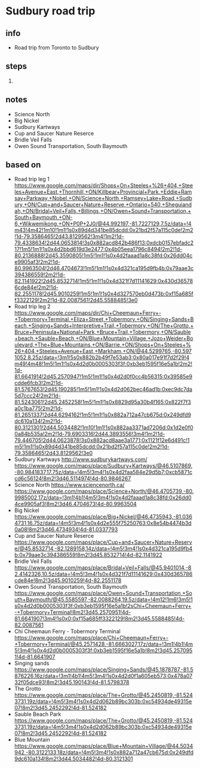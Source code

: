 # Sudbury road trip  

## info  
* Road trip from Toronto to Sudbury

## steps  
1. 

## notes  
*  Science North
*  Big Nickel
*  Sudbury Kartways
*  Cup and Saucer Nature Reserce
*  Bridle Veil Falls
*  Owen Sound Transportation, South Baymouth

## based on  
*  Road trip leg 1 https://www.google.com/maps/dir/Shops+On+Steeles+%26+404,+Steeles+Avenue+East,+Thornhill,+ON/Killbear+Provincial+Park,+Eddie+Ramsay+Parkway,+Nobel,+ON/Science+North,+Ramsey+Lake+Road,+Sudbury,+ON/Cup+and+Saucer+Nature+Reserve,+Ontario+540,+Sheguiandah,+ON/Bridal+Veil+Falls,+Billings,+ON/Owen+Sound+Transportation,+South+Baymouth,+ON-6,+Wikwemikong,+ON+P0P+2J0/@44.992197,-81.7227129,7.5z/data=!4m43!4m42!1m10!1m1!1s0x89d4d341be85dcdd:0x21bd2f57a115c0de!2m2!1d-79.3586465!2d43.8129562!3m4!1m2!1d-79.4338634!2d44.0653814!3s0x882acd842b486f13:0xdcb0157ebfadc217!1m5!1m1!1s0x4d2bbd619d3e2477:0x4b05eea1796c8494!2m2!1d-80.2136888!2d45.3590805!1m5!1m1!1s0x4d2faaad1a8c38fd:0x26dd04ce9905af3!2m2!1d-80.9963504!2d46.4704673!1m5!1m1!1s0x4d321ca195d9fb4b:0x79aae3c394386559!2m2!1d-82.1141922!2d45.8532714!1m5!1m1!1s0x4d321f7d11141629:0x430d365786cde84e!2m2!1d-82.2551178!2d45.9010259!1m5!1m1!1s0x4d327570eb0d473b:0xf15a685ff3322129!2m2!1d-82.0087561!2d45.5588485!3e0
*  Road trip leg 2 https://www.google.com/maps/dir/Chi+Cheemaun+Ferry+-+Tobermory+Terminal,+Eliza+Street,+Tobermory,+ON/Singing+Sands+Beach,+Singing+Sands+Interpretive+Trail,+Tobermory,+ON/The+Grotto,+Bruce+Peninsula+National+Park,+Bruce+Trail,+Tobermory,+ON/Sauble+beach,+Sauble+Beach,+ON/Blue+Mountain+Village,+Jozo+Weider+Boulevard,+The+Blue+Mountains,+ON/Barrie,+ON/Shops+On+Steeles+%26+404,+Steeles+Avenue+East,+Markham,+ON/@44.5299765,-80.5971052,8.25z/data=!3m1!5s0x882b2b49f7e53ab3:0x80a017e91f7d2f29!4m49!4m48!1m5!1m1!1s0x4d2d0b0005303f3f:0xb3eb1595f16e5a1b!2m2!1d-81.6641914!2d45.2570947!1m5!1m1!1s0x4d2d0f0cc4b56315:0x39585e9cdde6fcb3!2m2!1d-81.5767653!2d45.190285!1m5!1m1!1s0x4d2d062bec46ad1b:0xec9dc7da5d7ccc24!2m2!1d-81.5243061!2d45.2452258!1m5!1m1!1s0x8829d95a30b4f165:0x822f7f3a0c1ba775!2m2!1d-81.2651337!2d44.6294162!1m5!1m1!1s0x882a712a47cb675d:0x249dfd9dc610a134!2m2!1d-80.3121301!2d44.5034482!1m10!1m1!1s0x882aa3371ad7206d:0x1d2e0f00a84b535a!2m2!1d-79.6903316!2d44.3893556!3m4!1m2!1d-79.446705!2d44.0623878!3s0x882acd8aae3a1771:0x1121f12e6d491c!1m5!1m1!1s0x89d4d341be85dcdd:0x21bd2f57a115c0de!2m2!1d-79.3586465!2d43.8129562!3e0
*  Sudbury Kartways http://www.sudburykartways.com/ https://www.google.com/maps/place/Sudbury+Kartways/@46.5107869,-80.9841837,17.75z/data=!4m5!3m4!1s0x4d2faa584e29d5b7:0xcb5871ccd6c56124!8m2!3d46.5114974!4d-80.9846267
*  Science North https://www.sciencenorth.ca/ https://www.google.com/maps/place/Science+North/@46.4705739,-80.9985002,17z/data=!3m1!4b1!4m5!3m4!1s0x4d2faaad1a8c38fd:0x26dd04ce9905af3!8m2!3d46.4704673!4d-80.9963504
*  Big Nickel https://www.google.com/maps/place/Big+Nickel/@46.4735943,-81.0364731,16.75z/data=!4m5!3m4!1s0x4d2e555f75250763:0x8e54b4474b3d0a08!8m2!3d46.4734934!4d-81.0337793
*  Cup and Saucer Nature Reserce https://www.google.com/maps/place/Cup+and+Saucer+Nature+Reserve/@45.8532714,-82.1289158,14z/data=!4m5!3m4!1s0x4d321ca195d9fb4b:0x79aae3c394386559!8m2!3d45.8532714!4d-82.1141922
*  Bridle Veil Falls https://www.google.com/maps/place/Bridal+Veil+Falls/@45.9401014,-82.4142326,10.5z/data=!4m5!3m4!1s0x4d321f7d11141629:0x430d365786cde84e!8m2!3d45.9010259!4d-82.2551178
*  Owen Sound Transportation, South Baymouth https://www.google.com/maps/place/Owen+Sound+Transportation,+South+Baymouth/@45.5585597,-82.0088264,19.5z/data=!4m12!1m6!3m5!1s0x4d2d0b0005303f3f:0xb3eb1595f16e5a1b!2sChi+Cheemaun+Ferry+-+Tobermory+Terminal!8m2!3d45.2570951!4d-81.6641907!3m4!1s0x0:0xf15a685ff3322129!8m2!3d45.5588485!4d-82.0087561
*  Chi Cheemaun Ferry - Tobermory Terminal https://www.google.com/maps/place/Chi+Cheemaun+Ferry+-+Tobermory+Terminal/@45.2571428,-81.6663027,17z/data=!3m1!4b1!4m5!3m4!1s0x4d2d0b0005303f3f:0xb3eb1595f16e5a1b!8m2!3d45.2570951!4d-81.6641907
*  Singing sands https://www.google.com/maps/place/Singing+Sands/@45.1878787,-81.5876226,16z/data=!3m1!4b1!4m5!3m4!1s0x4d2d0f1a605eb573:0x478a0732f05dce93!8m2!3d45.190143!4d-81.5798378
*  The Grotto https://www.google.com/maps/place/The+Grotto/@45.2450819,-81.5243731,19z/data=!4m5!3m4!1s0x4d2d062b89bc303b:0xc54934de49315e07!8m2!3d45.2452292!4d-81.524182
*  Sauble Beach Park https://www.google.com/maps/place/The+Grotto/@45.2450819,-81.5243731,19z/data=!4m5!3m4!1s0x4d2d062b89bc303b:0xc54934de49315e07!8m2!3d45.2452292!4d-81.524182
*  Blue Mountain https://www.google.com/maps/place/Blue+Mountain+Village/@44.5034942,-80.3122133,18z/data=!4m5!3m4!1s0x882a712a47cb675d:0x249dfd9dc610a134!8m2!3d44.5034482!4d-80.3121301
